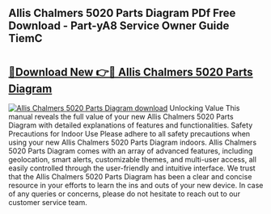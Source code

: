 ## Allis Chalmers 5020 Parts Diagram PDf Free Download - Part-yA8 Service Owner Guide TiemC

# <h2><a href="http://dflzakc.blite.top/?on=Allis+Chalmers+5020+Parts+Diagram">🔗Download New 👉🔴 Allis Chalmers 5020 Parts Diagram</a></h2>

[![Allis Chalmers 5020 Parts Diagram download](https://i.imgur.com/lujVjoI.png)](http://dflzakc.blite.top/?on=Allis+Chalmers+5020+Parts+Diagram)
Unlocking Value This manual reveals the full value of your new Allis Chalmers 5020 Parts Diagram with detailed explanations of features and functionalities. Safety Precautions for Indoor Use Please adhere to all safety precautions when using your new Allis Chalmers 5020 Parts Diagram indoors. Allis Chalmers 5020 Parts Diagram comes with an array of advanced features, including geolocation, smart alerts, customizable themes, and multi-user access, all easily controlled through the user-friendly and intuitive interface. We trust that the Allis Chalmers 5020 Parts Diagram has been a clear and concise resource in your efforts to learn the ins and outs of your new device. In case of any queries or concerns, please do not hesitate to reach out to our customer service team.
